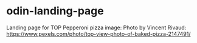 # odin-landing-page
Landing page for TOP
Pepperoni pizza image: Photo by Vincent Rivaud: https://www.pexels.com/photo/top-view-photo-of-baked-pizza-2147491/
